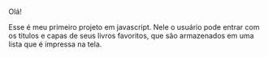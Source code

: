Olá!

Esse é meu primeiro projeto em javascript.
Nele o usuário pode entrar com os titulos e capas de seus livros favoritos, que são armazenados em uma lista que é impressa na tela.